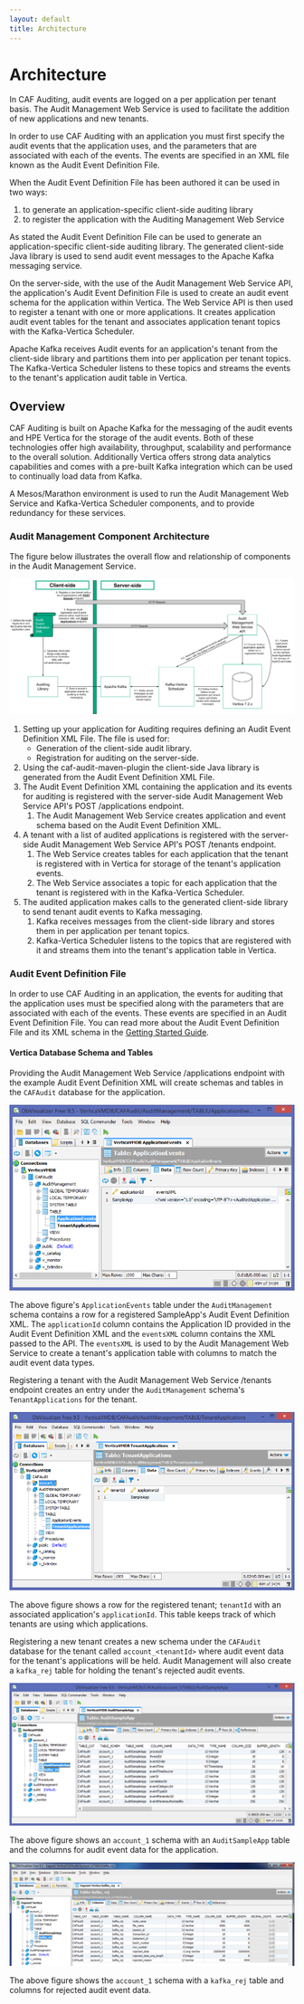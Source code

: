 ```yaml
---
layout: default
title: Architecture
---
```


# Architecture

In CAF Auditing, audit events are logged on a per application per tenant basis.  The Audit Management Web Service is used to facilitate the addition of new applications and new tenants.

In order to use CAF Auditing with an application you must first specify the audit events that the application uses, and the parameters that are associated with each of the events. The events are specified in an XML file known as the Audit Event Definition File.

When the Audit Event Definition File has been authored it can be used in two ways:

1. to generate an application-specific client-side auditing library
2. to register the application with the Auditing Management Web Service

As stated the Audit Event Definition File can be used to generate an application-specific client-side auditing library. The generated client-side Java library is used to send audit event messages to the Apache Kafka messaging service.

On the server-side, with the use of the Audit Management Web Service API, the application's Audit Event Definition File is used to create an audit event schema for the application within Vertica. The Web Service API is then used to register a tenant with one or more applications. It creates application audit event tables for the tenant and associates application tenant topics with the Kafka-Vertica Scheduler.

Apache Kafka receives Audit events for an application's tenant from the client-side library and partitions them into per application per tenant topics. The Kafka-Vertica Scheduler listens to these topics and streams the events to the tenant's application audit table in Vertica.

## Overview

CAF Auditing is built on Apache Kafka for the messaging of the audit events and HPE Vertica for the storage of the audit events. Both of these technologies offer high availability, throughput, scalability and performance to the overall solution. Additionally Vertica offers strong data analytics capabilities and comes with a pre-built Kafka integration which can be used to continually load data from Kafka.

A Mesos/Marathon environment is used to run the Audit Management Web Service and Kafka-Vertica Scheduler components, and to provide redundancy for these services.

### Audit Management Component Architecture

The figure below illustrates the overall flow and relationship of components in the Audit Management Service.

![Architecture](images/AuditManagementArchitectureDraft.png)

1. Setting up your application for Auditing requires defining an Audit Event Definition XML File. The file is used for:
	- Generation of the client-side audit library.
	- Registration for auditing on the server-side.
2. Using the caf-audit-maven-plugin the client-side Java library is generated from the Audit Event Definition XML File.
3. The Audit Event Definition XML containing the application and its events for auditing is registered with the server-side Audit Management Web Service API's POST /applications endpoint.
	1. The Audit Management Web Service creates application and event schema based on the Audit Event Definition XML.
4. A tenant with a list of audited applications is registered with the server-side Audit Management Web Service API's POST /tenants endpoint.
	1. The Web Service creates tables for each application that the tenant is registered with in Vertica for storage of the tenant's application events.
	2. The Web Service associates a topic for each application that the tenant is registered with in the Kafka-Vertica Scheduler.
5. The audited application makes calls to the generated client-side library to send tenant audit events to Kafka messaging.
	1. Kafka receives messages from the client-side library and stores them in per application per tenant topics.
	2. Kafka-Vertica Scheduler listens to the topics that are registered with it and streams them into the tenant's application table in Vertica.

### Audit Event Definition File

In order to use CAF Auditing in an application, the events for auditing that the application uses must be specified along with the parameters that are associated with each of the events. These events are specified in an Audit Event Definition File. You can read more about the Audit Event Definition File and its XML schema in the [Getting Started Guide](https://github.hpe.com/caf/caf-audit/blob/develop/docs/en-us/Getting-Started.md).

#### Vertica Database Schema and Tables

Providing the Audit Management Web Service /applications endpoint with the example Audit Event Definition XML will create schemas and tables in the `CAFAudit` database for the application.

![Audit Management Application Events Table With Sample Application](images/AuditManagementApplicationEventsWithSampleAppVertica.png)

The above figure's `ApplicationEvents` table under the `AuditManagement` schema contains a row for a registered SampleApp's Audit Event Definition XML. The `applicationId` column contains the Application ID provided in the Audit Event Definition XML and the `eventsXML` column contains the XML passed to the API. The `eventsXML` is used to by the Audit Management Web Service to create a tenant's application table with columns to match the audit event data types.

Registering a tenant with the Audit Management Web Service /tenants endpoint creates an entry under the `AuditManagement` schema's `TenantApplications` for the tenant.

![Audit Management Tenant Applications Table With Tenant ID](images/AuditManagementTenantApplicationsWithTenantApplication.png)

The above figure shows a row for the registered tenant; `tenantId` with an associated application's `applicationId`. This table keeps track of which tenants are using which applications.

Registering a new tenant creates a new schema under the `CAFAudit` database for the tenant called `account_<tenantId>` where audit event data for the tenant's applications will be held. Audit Management will also create a `kafka_rej` table for holding the tenant's rejected audit events.

![CAF Audit Account 1 Sample App Table Columns](images/account_1AuditSampleAppColumns.png)

The above figure shows an `account_1` schema with an `AuditSampleApp` table and the columns for audit event data for the application.

![CAF Audit Account 1 Kafka Reject Table Columns](images/account_1RejectTable.png)

The above figure shows the `account_1` schema with a `kafka_rej` table and columns for rejected audit event data.
